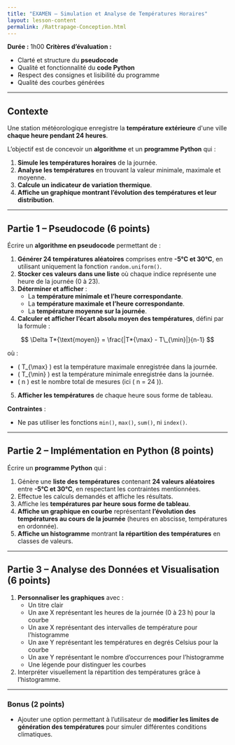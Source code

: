 ```yaml
---
title: "EXAMEN – Simulation et Analyse de Températures Horaires"
layout: lesson-content
permalink: /Rattrapage-Conception.html
---
```


**Durée :** 1h00
**Critères d’évaluation :**

- Clarté et structure du **pseudocode**
- Qualité et fonctionnalité du **code Python**
- Respect des consignes et lisibilité du programme
- Qualité des courbes générées

---

## **Contexte**

Une station météorologique enregistre la **température extérieure** d'une ville **chaque heure pendant 24 heures**.

L’objectif est de concevoir un **algorithme** et un **programme Python** qui :

1. **Simule les températures horaires** de la journée.
2. **Analyse les températures** en trouvant la valeur minimale, maximale et moyenne.
3. **Calcule un indicateur de variation thermique**.
4. **Affiche un graphique montrant l’évolution des températures et leur distribution**.

---

## **Partie 1 – Pseudocode (6 points)**

Écrire un **algorithme en pseudocode** permettant de :

1. **Générer 24 températures aléatoires** comprises entre **-5°C et 30°C**, en utilisant uniquement la fonction `random.uniform()`.
2. **Stocker ces valeurs dans une liste** où chaque indice représente une heure de la journée (0 à 23).
3. **Déterminer et afficher** :
   - La **température minimale et l’heure correspondante**.
   - La **température maximale et l’heure correspondante**.
   - La **température moyenne sur la journée**.
4. **Calculer et afficher l’écart absolu moyen des températures**, défini par la formule :

$$
\Delta T*{\text{moyen}} = \frac{|T*{\max} - T\_{\min}|}{n-1}
$$

où :

- \( T\_{\max} \) est la température maximale enregistrée dans la journée.
- \( T\_{\min} \) est la température minimale enregistrée dans la journée.
- \( n \) est le nombre total de mesures (ici \( n = 24 \)).

5. **Afficher les températures** de chaque heure sous forme de tableau.

**Contraintes** :

- Ne pas utiliser les fonctions `min()`, `max()`, `sum()`, ni `index()`.

---

## **Partie 2 – Implémentation en Python (8 points)**

Écrire un **programme Python** qui :

1. Génère une **liste des températures** contenant **24 valeurs aléatoires** entre **-5°C et 30°C**, en respectant les contraintes mentionnées.
2. Effectue les calculs demandés et affiche les résultats.
3. Affiche les **températures par heure sous forme de tableau**.
4. **Affiche un graphique en courbe** représentant **l’évolution des températures au cours de la journée** (heures en abscisse, températures en ordonnée).
5. **Affiche un histogramme** montrant **la répartition des températures** en classes de valeurs.

---

## **Partie 3 – Analyse des Données et Visualisation (6 points)**

1. **Personnaliser les graphiques** avec :
   - Un titre clair
   - Un axe X représentant les heures de la journée (0 à 23 h) pour la courbe
   - Un axe X représentant des intervalles de température pour l’histogramme
   - Un axe Y représentant les températures en degrés Celsius pour la courbe
   - Un axe Y représentant le nombre d’occurrences pour l’histogramme
   - Une légende pour distinguer les courbes
2. Interpréter visuellement la répartition des températures grâce à l’histogramme.

---

### **Bonus (2 points)**

- Ajouter une option permettant à l’utilisateur de **modifier les limites de génération des températures** pour simuler différentes conditions climatiques.
